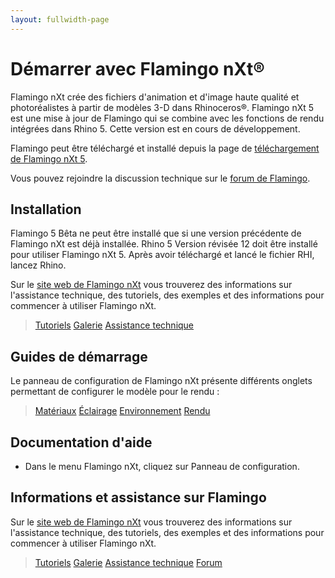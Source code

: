 ```yaml
---
layout: fullwidth-page
---
```


# Démarrer avec Flamingo nXt®
Flamingo nXt crée des fichiers d'animation et d'image haute qualité et photoréalistes à partir de modèles 3-D dans Rhinoceros®. Flamingo nXt 5 est une mise à jour de Flamingo qui se combine avec les fonctions de rendu intégrées dans Rhino 5. Cette version est en cours de développement.

Flamingo peut être téléchargé et installé depuis la page de [téléchargement de Flamingo nXt 5](http://www.rhino3d.com/download/flamingo/5/beta).

Vous pouvez rejoindre la discussion technique sur le [forum de Flamingo](http://discourse.mcneel.com/c/rendering/flamingo).

## Installation

Flamingo 5 Bêta ne peut être installé que si une version précédente de Flamingo nXt est déjà installée.
Rhino 5 Version révisée 12 doit être installé pour utiliser Flamingo nXt 5.
Après avoir téléchargé et lancé le fichier RHI, lancez Rhino.

Sur le [site web de Flamingo nXt](http://nxt.flamingo3d.com/) vous trouverez des informations sur l'assistance technique, des tutoriels, des exemples et des informations pour commencer à utiliser Flamingo nXt.


> [Tutoriels](http://nxt.flamingo3d.com/page/tutorials-and-documentation)
> [Galerie](http://nxt.flamingo3d.com/photo)
> [Assistance technique](http://nxt.flamingo3d.com/forum)

## Guides de démarrage
Le panneau de configuration de Flamingo nXt présente différents onglets permettant de configurer le modèle pour le rendu :

> [Matériaux](..\materials\materials-tab.html)
> [Éclairage](../lighting/lighting-tab.html)
> [Environnement](../environment/environment-tab.html)
> [Rendu](../render/render-tab.html)

## Documentation d'aide
 * Dans le menu Flamingo nXt, cliquez sur Panneau de configuration.

## Informations et assistance sur Flamingo
 Sur le [site web de Flamingo nXt](http://nxt.flamingo3d.com/) vous trouverez des informations sur l'assistance technique, des tutoriels, des exemples et des informations pour commencer à utiliser Flamingo nXt.


> [Tutoriels](http://nxt.flamingo3d.com/page/tutorials-and-documentation)
> [Galerie](http://nxt.flamingo3d.com/photo)
> [Assistance technique](http://www.flamingo3d.com/en/support/)
> [Forum](http://discourse.mcneel.com/c/rendering/flamingo)